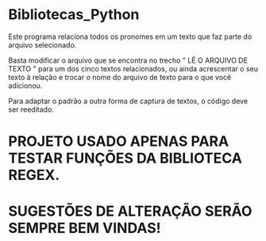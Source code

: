 # Bibliotecas_Python

Este programa relaciona todos os pronomes em um texto que faz parte do arquivo selecionado.

Basta modificar o arquivo que se encontra no trecho " LÊ O ARQUIVO DE TEXTO " para um dos cinco textos relacionados,
ou ainda acrescentar o seu texto à relação e trocar o nome do arquivo de texto para o que você adicionou.

Para adaptar o padrão a outra forma de captura de textos, o código deve ser reeditado.

# PROJETO USADO APENAS PARA TESTAR FUNÇÕES DA BIBLIOTECA REGEX.
# SUGESTÕES DE ALTERAÇÃO SERÃO SEMPRE BEM VINDAS!
